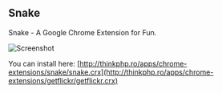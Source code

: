 Snake
-----

Snake - A Google Chrome Extension for Fun.

![Screenshot](http://farm6.static.flickr.com/5169/5315298735_fbab84296a_z.jpg)

You can install here: [http://thinkphp.ro/apps/chrome-extensions/snake/snake.crx](http://thinkphp.ro/apps/chrome-extensions/getflickr/getflickr.crx)